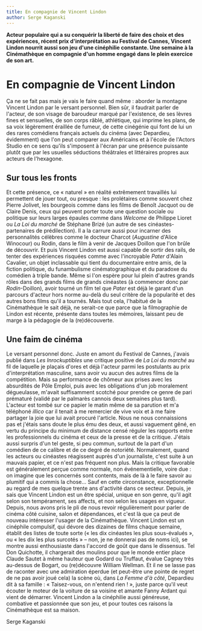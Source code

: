 ```yaml
---
title: En compagnie de Vincent Lindon
author: Serge Kaganski
---
```


**Acteur populaire qui a su conquérir la liberté de faire des choix et des expériences, récent prix d'interprétation au Festival de Cannes, Vincent Lindon nourrit aussi son jeu d'une cinéphilie constante. Une semaine à la Cinémathèque en compagnie d'un homme engagé dans le plein exercice de son art.**

# En compagnie de Vincent Lindon

Ça ne se fait pas mais je vais le faire quand même : aborder la montagne Vincent Lindon par le versant personnel. Bien sûr, il faudrait parler de l'acteur, de son visage de baroudeur marqué par l'existence, de ses lèvres fines et sensuelles, de son corps râblé, athlétique, qui imprime les plans, de sa voix légèrement éraillée de fumeur, de cette cinégénie qui font de lui un des rares comédiens français actuels du cinéma (avec Depardieu, évidemment) que l'on peut comparer aux Américains et à l'école de l'Actors Studio en ce sens qu'ils s'imposent à l'écran par une présence puissante plutôt que par les usuelles séductions théâtrales et littéraires propres aux acteurs de l'hexagone.

## Sur tous les fronts

Et cette présence, ce « naturel » en réalité extrêmement travaillés lui permettent de jouer tout, ou presque : les prolétaires comme souvent chez Pierre Jolivet, les bourgeois comme dans les films de Benoît Jacquot ou de Claire Denis, ceux qui peuvent porter toute une question sociale ou politique sur leurs larges épaules comme dans _Welcome_ de Philippe Lioret ou _La Loi du marché_ de Stéphane Brizé (un autre de ses cinéastes-partenaires de prédilection). Il a la carrure aussi pour incarner des personnalités célèbres comme le docteur Charcot (_Augustine_ d'Alice Winocour) ou Rodin, dans le film à venir de Jacques Doillon que l'on brûle de découvrir. Et puis Vincent Lindon est aussi capable de sortir des rails, de tenter des expériences risquées comme avec l'incroyable _Pater_ d'Alain Cavalier, un objet inclassable qui tient du documentaire entre amis, de la fiction politique, du funambulisme cinématographique et du paradoxe du comédien à triple bande. Même si l'on espère pour lui plein d'autres grands rôles dans des grands films de grands cinéastes (à commencer donc par _Rodin_-Doillon), avoir tourné un film tel que _Pater_ est déjà le garant d'un parcours d'acteur hors norme au-delà du seul critère de la popularité et des autres bons films qu'il a tournés. Mais tout cela, l'habitué de la Cinémathèque le sait déjà, ne serait-ce que parce que la filmographie de Lindon est récente, présente dans toutes les mémoires, laissant peu de marge à la pédagogie de la (re)découverte.

## Une faim de cinéma

Le versant personnel donc. Juste en amont du Festival de Cannes, j'avais publié dans _Les Inrockuptibles_ une critique positive de _La Loi du marché_ au fil de laquelle je plaçais d'ores et déjà l'acteur parmi les postulants au prix d'interprétation masculine, sans avoir vu aucun des autres films de la compétition. Mais sa performance de chômeur aux prises avec les absurdités de Pôle Emploi, puis avec les obligations d'un job moralement dégueulasse, m'avait suffisamment scotché pour prendre ce genre de pari prématuré (validé par le palmarès cannois deux semaines plus tard). L'acteur est tombé sur ce papier le matin même de sa parution et m'a téléphoné _illico_ car il tenait à me remercier de vive voix et à me faire partager la joie que lui avait procuré l'article. Nous ne nous connaissions pas et j'étais sans doute le plus ému des deux, et aussi vaguement gêné, en vertu du principe du minimum de distance censé réguler les rapports entre les professionnels du cinéma et ceux de la presse et de la critique. J'étais aussi surpris d'un tel geste, si peu commun, surtout de la part d'un comédien de ce calibre et de ce degré de notoriété. Normalement, quand les acteurs ou cinéastes réagissent auprès d'un journaliste, c'est suite à un mauvais papier, et ce n'est pas fréquent non plus. Mais la critique favorable est généralement perçue comme normale, non événementielle, voire due : on imagine que les concernés sont contents, mais de là à le faire savoir au plumitif qui a commis la chose... Sauf en cette circonstance, exceptionnelle au regard de mes quelque trente ans d'activité dans ce secteur. Depuis, je sais que Vincent Lindon est un être spécial, unique en son genre, qu'il agit selon son tempérament, ses affects, et non selon les usages en vigueur. Depuis, nous avons pris le pli de nous revoir régulièrement pour parler de cinéma côté cuisine, salon et dépendances, et c'est là que ça peut de nouveau intéresser l'usager de la Cinémathèque. Vincent Lindon est un cinéphile compulsif, qui dévore des dizaines de films chaque semaine, établit des listes de toute sorte (« les dix cinéastes les plus sous-évalués », ou « les dix les plus surcotés » – non, je ne donnerai pas de noms ici), se montre aussi enthousiaste dans l'accord de goût que dans le dissensus. Tel Don Quichotte, il chargerait des moulins pour que le monde entier place Claude Sautet à même hauteur que Godard ou Truffaut, évalue Cagney très au-dessus de Bogart, ou (re)découvre William Wellman. Et il ne se lasse pas de raconter avec une admiration éperdue (et peut-être une pointe de regret de ne pas avoir joué cela) la scène où, dans _La Femme d'à côté_, Depardieu dit à sa famille : « Taisez-vous, on n'entend rien ! », juste parce qu'il veut écouter le moteur de la voiture de sa voisine et amante Fanny Ardant qui vient de démarrer. Vincent Lindon a la cinéphilie aussi généreuse, combative et passionnée que son jeu, et pour toutes ces raisons la Cinémathèque est sa maison.

Serge Kaganski

